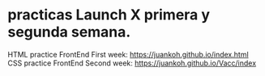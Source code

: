 # practicas Launch X primera y segunda semana.


HTML practice FrontEnd First week: https://juankoh.github.io/index.html
CSS practice FrontEnd Second week: https://juankoh.github.io/Vacc/index
